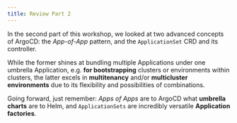 ```yaml
---
title: Review Part 2
---
```


In the second part of this workshop, we looked at two advanced concepts of ArgoCD: the *App-of-App* pattern, and the `ApplicationSet` CRD and its controller.

While the former shines at bundling multiple Applications under one umbrella Application, e.g. **for bootstrapping** clusters or environments within clusters, the latter excels in **multitenancy** and/or **multicluster environments** due to its flexibility and possibilities of combinations.

Going forward, just remember: *Apps of Apps* are to ArgoCD what **umbrella charts** are to Helm, and `ApplicationSets` are incredibly versatile **Application factories**.